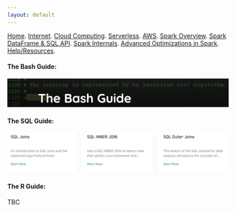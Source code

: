 ```yaml
---
layout: default
---
```

[Home](./README.md).
[Internet](./internet.md).
[Cloud Computing](./cloud_computing.md).
[Serverless](./serverless.md).
[AWS](./aws.md).
[Spark Overview](./spark_overview.md).
[Spark DataFrame & SQL API](./sparkAPI.md).
[Spark Internals](./spark_internals.md).
[Advanced Optimizations in Spark](spark_optimizations.md).
[Help/Resources](./resources.md).

#### The Bash Guide:
[![assets](assets/Resources/bash.png)](https://guide.bash.academy/ "The Bash Guide")


#### The SQL Guide:
[![sql](assets/Resources/sql.png)](https://mode.com/sql-tutorial/ "The SQL Guide")


#### The R Guide:
TBC
